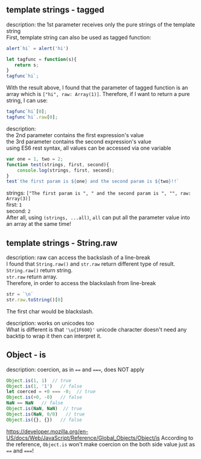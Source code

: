 ## template strings - tagged
description: the 1st parameter receives only the pure strings of the template string  
First, template string can also be used as tagged function:  
```js
alert`hi` = alert('hi')

let tagfunc = function(s){
   return s;
}
tagfunc`hi`;
```  
With the result above, I found that the parameter of tagged function is an array which is `["hi", raw: Array(1)]`. Therefore, if I want to return a pure string, I can use:  
```js
tagfunc`hi`[0];
tagfunc`hi`.raw[0];
```  

description:  
the 2nd parameter contains the first expression's value  
the 3rd parameter contains the second expression's value  
using ES6 rest syntax, all values can be accessed via one variable  
```js
var one = 1, two = 2;
function test(strings, first, second){
    console.log(strings, first, second);
}
test`the first param is ${one} and the second param is ${two}!!`
```  
strings: `["The first param is ", " and the second param is ", "", raw: Array(3)]`  
first: `1`  
second: `2`  
After all, using `(strings, ...all)`, `all` can put all the parameter value into an array at the same time!  

## template strings - String.raw
description: raw can access the backslash of a line-break  
I found that `String.raw()` and `str.raw` return different type of result.  
`String.raw()` return string.  
`str.raw` return array.  
Therefore, in order to access the blackslash from line-break  
```js
str = `\n`
str.raw.toString()[0]
```  
The first char would be blackslash.  

description: works on unicodes too  
What is different is that `'\u{1F600}'` unicode character doesn't need any backtip to wrap it then can interpret it.  

## Object - is
description: coercion, as in `==` and `===`, does NOT apply
```js
Object.is(1, 1)  // true
Object.is(1, '1')   // false
let coerced = +0 === -0;  // true
Object.is(+0, -0)   // false
NaN == NaN   // false
Object.is(NaN, NaN)  // true
Object.is(NaN, 0/0)   // true
Object.is({}, {})   // false
```  
https://developer.mozilla.org/en-US/docs/Web/JavaScript/Reference/Global_Objects/Object/is
According to the reference, `Object.is` won't make coercion on the both side value just as `==` and `===`!

